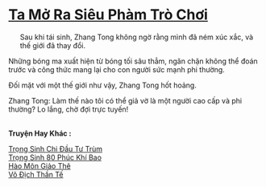 <a href="https://truyentiki.com/ta-mo-ra-sieu-pham-tro-choi.33614/" title="Ta Mở Ra Siêu Phàm Trò Chơi"><h1>Ta Mở Ra Siêu Phàm Trò Chơi</h1></a><div style="display:table"><img align="right" style="float: left; padding: 10px;" src="https://truyentiki.com/images/story/200x260/33614.jpg" alt="">Sau khi tái sinh, Zhang Tong không ngờ rằng mình đã ném xúc xắc, và thế giới đã thay đổi. <p></p> Những bóng ma xuất hiện từ bóng tối sâu thẳm, ngăn chặn không thể đoán trước và công thức mang lại cho con người sức mạnh phi thường. <p></p> Đối mặt với một thế giới như vậy, Zhang Tong hốt hoảng. <p></p> Zhang Tong: Làm thế nào tôi có thể giả vờ là một người cao cấp và phi thường? Lo lắng, chờ đợi trực tuyến!</div><p><br><b>Truyện Hay Khác :</b></p><a href="https://truyentiki.com/trong-sinh-chi-dau-tu-trum.33613/" alt="Trọng Sinh Chi Đầu Tư Trùm">Trọng Sinh Chi Đầu Tư Trùm</a><br/><a href="https://github.com/nownovels/top500/tree/master/truyenhay/33886/" alt="Trọng Sinh 80 Phúc Khí Bao">Trọng Sinh 80 Phúc Khí Bao</a><br/><a href="https://medium.com/@hoangminhquan16819844/h%C3%A0o-m%C3%B4n-gi%E1%BA%A3o-th%C3%AA-7c2460479530" alt="Hào Môn Giảo Thê">Hào Môn Giảo Thê</a><br/><a href="https://github.com/nownovels/top500/tree/master/truyenhay/33845/" alt="Vô Địch Thần Tế">Vô Địch Thần Tế</a><br/>